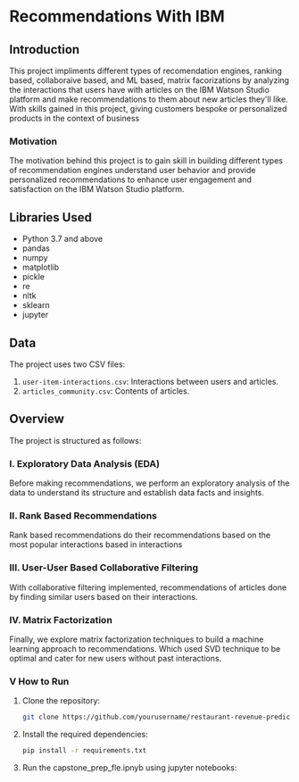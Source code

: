 # Recommendations With IBM

## Introduction

This project impliments different types of recomendation engines, ranking based, collaboraive based, and ML based, matrix facorizations by analyzing the interactions that users have with articles on the IBM Watson Studio platform and make recommendations to them about new articles they'll like. With skills gained in this project, giving customers bespoke or personalized products  in the context of business

### Motivation

The motivation behind this project is to gain skill in building different types of recommendation engines understand user behavior and provide personalized recommendations to enhance user engagement and satisfaction on the IBM Watson Studio platform.

## Libraries Used

- Python 3.7 and above
- pandas
- numpy
- matplotlib
- pickle
- re
- nltk
- sklearn
- jupyter

## Data

The project uses two CSV files:

1. `user-item-interactions.csv`: Interactions between users and articles.
2. `articles_community.csv`: Contents of articles.

## Overview

The project is structured as follows:

### I. Exploratory Data Analysis (EDA)

Before making recommendations, we perform an exploratory analysis of the data to understand its structure and establish data facts and insights.

### II. Rank Based Recommendations

Rank based recommendations do their recommendations based on the most popular interactions based in interactions

### III. User-User Based Collaborative Filtering

With collaborative filtering implemented, recommendations of articles done by finding similar users based on their interactions.

### IV. Matrix Factorization

Finally, we explore matrix factorization techniques to build a machine learning approach to recommendations. Which used SVD technique to be optimal and cater for new users without past interactions.

### V How to Run

1. Clone the repository:
    ```bash
    git clone https://github.com/yourusername/restaurant-revenue-prediction.git
    ```
2. Install the required dependencies:
    ```bash
    pip install -r requirements.txt
    ```
3. Run the capstone_prep_fle.ipnyb using jupyter notebooks:
